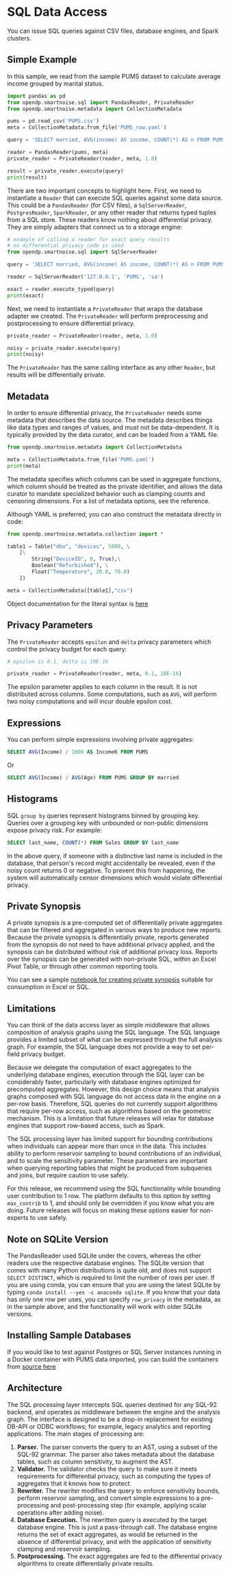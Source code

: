 # SQL Data Access

You can issue SQL queries against CSV files, database engines, and Spark clusters.

## Simple Example

In this sample, we read from the sample PUMS dataset to calculate average income grouped by marital status.

```python
import pandas as pd
from opendp.smartnoise.sql import PandasReader, PrivateReader
from opendp.smartnoise.metadata import CollectionMetadata

pums = pd.read_csv('PUMS.csv')
meta = CollectionMetadata.from_file('PUMS_row.yaml')

query = 'SELECT married, AVG(income) AS income, COUNT(*) AS n FROM PUMS.PUMS GROUP BY married'

reader = PandasReader(pums, meta)
private_reader = PrivateReader(reader, meta, 1.0)

result = private_reader.execute(query)
print(result)
```

There are two important concepts to highlight here.  First, we need to instantiate a `Reader` that can execute SQL queries against some data source.  This could be a `PandasReader` (for CSV files), a `SqlServerReader`, `PostgresReader`, `SparkReader`, or any other reader that returns typed tuples from a SQL store.  These readers know nothing about differential privacy.  They are simply adapters that connect us to a storage engine:

```python
# example of calling a reader for exact query results
# no differential privacy code is used
from opendp.smartnoise.sql import SqlServerReader

query = 'SELECT married, AVG(income) AS income, COUNT(*) AS n FROM PUMS.PUMS_large GROUP BY married'

reader = SqlServerReader('127.0.0.1', 'PUMS', 'sa')

exact = reader.execute_typed(query)
print(exact)
```

Next, we need to instantiate a `PrivateReader` that wraps the database adapter we created.  The `PrivateReader` will perform preprocessing and postprocessing to ensure differential privacy.

```python
private_reader = PrivateReader(reader, meta, 1.0)

noisy = private_reader.execute(query)
print(noisy)
```

The `PrivateReader` has the same calling interface as any other `Reader`, but results will be differentially private.

## Metadata

In order to ensure differential privacy, the `PrivateReader` needs some metadata that describes the data source.  The metadata describes things like data types and ranges of values, and must not be data-dependent.  It is typically provided by the data curator, and can be loaded from a YAML file.

```python
from opendp.smartnoise.metadata import CollectionMetadata

meta = CollectionMetadata.from_file('PUMS.yaml')
print(meta)
```

The metadata specifies which columns can be used in aggregate functions, which column should be treated as the private identifier, and allows the data curator to mandate specialized behavior such as clamping counts and censoring dimensions.  For a list of metadata options, see the reference.

Although YAML is preferred, you can also construct the metadata directly in code:

```python
from opendp.smartnoise.metadata.collection import *

table1 = Table("dbo", "devices", 5000, \
    [\
        String("DeviceID", 0, True),\
        Boolean("Refurbished"), \
        Float("Temperature", 20.0, 70.0)
    ])

meta = CollectionMetadata([table1],"csv")
```
Object documentation for the literal syntax is [here](https://opendifferentialprivacy.github.io/smartnoise-samples/docs/api/system/metadata/collection.html)

## Privacy Parameters

The `PrivateReader` accepts `epsilon` and `delta` privacy parameters which control the privacy budget for each query:

```python
# epsilon is 0.1, delta is 10E-16

private_reader = PrivateReader(reader, meta, 0.1, 10E-16)
```

The epsilon parameter applies to each column in the result. It is not distributed across columns.  Some computations, such as `AVG`, will perform two noisy computations and will incur double epsilon cost.

## Expressions

You can perform simple expressions involving private aggregates:

```sql
SELECT AVG(Income) / 1000 AS IncomeK FROM PUMS
```

Or

```sql
SELECT AVG(Income) / AVG(Age) FROM PUMS GROUP BY married
```

## Histograms

SQL `group by` queries represent histograms binned by grouping key.  Queries over a grouping key with unbounded or non-public dimensions expose privacy risk. For example:

```sql
SELECT last_name, COUNT(*) FROM Sales GROUP BY last_name
```

In the above query, if someone with a distinctive last name is included in the database, that person's record might accidentally be revealed, even if the noisy count returns 0 or negative.  To prevent this from happening, the system will automatically censor dimensions which would violate differential privacy.

## Private Synopsis

A private synopsis is a pre-computed set of differentially private aggregates that can be filtered and aggregated in various ways to produce new reports.  Because the private synopsis is differentially private, reports generated from the synopsis do not need to have additional privacy applied, and the synopsis can be distributed without risk of additional privacy loss.  Reports over the synopsis can be generated with non-private SQL, within an Excel Pivot Table, or through other common reporting tools.

You can see a sample [notebook for creating private synopsis](Synopsis.ipynb) suitable for consumption in Excel or SQL.

## Limitations

You can think of the data access layer as simple middleware that allows composition of analysis graphs using the SQL language.  The SQL language provides a limited subset of what can be expressed through the full analysis graph.  For example, the SQL language does not provide a way to set per-field privacy budget.

Because we delegate the computation of exact aggregates to the underlying database engines, execution through the SQL layer can be considerably faster, particularly with database engines optimized for precomputed aggregates.  However, this design choice means that analysis graphs composed with SQL language do not access data in the engine on a per-row basis.  Therefore, SQL queries do not currently support algorithms that require per-row access, such as algorithms based on the geometric mechanism.  This is a limitation that future releases will relax for database engines that support row-based access, such as Spark.

The SQL processing layer has limited support for bounding contributions when individuals can appear more than once in the data.  This includes ability to perform reservoir sampling to bound contributions of an individual, and to scale the sensitivity parameter.  These parameters are important when querying reporting tables that might be produced from subqueries and joins, but require caution to use safely.

For this release, we recommend using the SQL functionality while bounding user contribution to 1 row.  The platform defaults to this option by setting `max_contrib` to 1, and should only be overridden if you know what you are doing.  Future releases will focus on making these options easier for non-experts to use safely.

## Note on SQLite Version

The PandasReader used SQLite under the covers, whereas the other readers use the respective database engines.  The SQLite version that comes with many Python distributions is quite old, and does not support `SELECT DISTINCT`, which is required to limit the number of rows per user.  If you are using conda, you can ensure that you are using the latest SQLite by typing `conda install --yes -c anaconda sqlite`.  If you know that your data has only one row per uses, you can specify `row_privacy` in the metadata, as in the sample above, and the functionality will work with older SQLite versions. 

## Installing Sample Databases

If you would like to test against Postgres or SQL Server instances running in a Docker container with PUMS data imported,  you can build the containers from [source here](https://github.com/opendifferentialprivacy/smartnoise-samples/tree/master/testing/databases)

## Architecture

The SQL processing layer intercepts SQL queries destined for any SQL-92 backend, and operates as middleware between the engine and the analysis graph.  The interface is designed to be a drop-in replacement for existing DB-API or ODBC workflows; for example, legacy analytics and reporting applications.  The main stages of processing are:

1. **Parser.** The parser converts the query to an AST, using a subset of the SQL-92 grammar.  The parser also takes metadata about the database tables, such as column sensitivity, to augment the AST.
2. **Validator.**  The validator checks the query to make sure it meets requirements for differential privacy, such as computing the types of aggregates that it knows how to protect.
3. **Rewriter.** The rewriter modifies the query to enforce sensitivity bounds, perform reservoir sampling, and convert simple expressions to a pre-processing and post-processing step (for example, applying scalar operations after adding noise).
4. **Database Execution.** The rewritten query is executed by the target database engine. This is just a pass-through call.  The database engine returns the set of exact aggregates, as would be returned in the absence of differential privacy, and with the application of sensitivity clamping and reservoir sampling.
5. **Postprocessing.**  The exact aggregates are fed to the differential privacy algorithms to create differentially private results.
